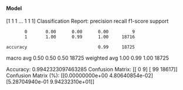 #### Model
[1 1 1 ... 1 1 1]
Classification Report:
              precision    recall  f1-score   support

           0       0.00      0.00      0.00         9
           1       1.00      0.99      1.00     18716

    accuracy                           0.99     18725
   macro avg       0.50      0.50      0.50     18725
weighted avg       1.00      0.99      1.00     18725

Accuracy: 0.9942323097463285
Confusion Matrix:
[[    0     9]
 [   99 18617]]
Confusion Matrix (%):
[[0.00000000e+00 4.80640854e-02]
 [5.28704940e-01 9.94232310e+01]]
